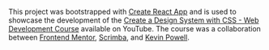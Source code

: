 This project was bootstrapped with [Create React App](https://github.com/facebook/create-react-app) and is used to showcase the development of the [Create a Design System with CSS - Web Development Course](https://www.youtube.com/watch?v=lRaL-8qZ0mM) available on YouTube. The course was a collaboration between [Frontend Mentor](https://www.frontendmentor.io), [Scrimba](https://scrimba.com), and [Kevin Powell](https://youtube.com/kevinpowell).
